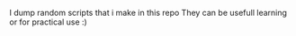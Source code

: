 I dump random scripts that i make in this repo
They can be usefull learning or for practical use :)
